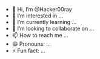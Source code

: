 - 👋 Hi, I’m @Hacker00ray
- 👀 I’m interested in ...
- 🌱 I’m currently learning ...
- 💞️ I’m looking to collaborate on ...
- 📫 How to reach me ...
- 😄 Pronouns: ...
- ⚡ Fun fact: ...

<!---
Hacker00ray/Hacker00ray is a ✨ special ✨ repository because its `README.md` (this file) appears on your GitHub profile.
You can click the Preview link to take a look at your changes.
--->
